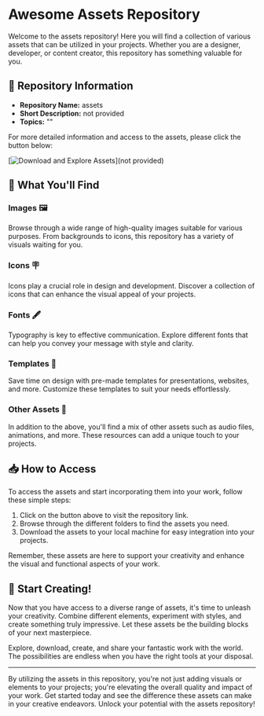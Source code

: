 # Awesome Assets Repository

Welcome to the assets repository! Here you will find a collection of various assets that can be utilized in your projects. Whether you are a designer, developer, or content creator, this repository has something valuable for you.

## 📁 Repository Information

- **Repository Name:** assets
- **Short Description:** not provided
- **Topics:** ""

For more detailed information and access to the assets, please click the button below:

[![Download and Explore Assets](https://img.shields.io/badge/Download%20and%20Explore-Assets-blue)](not provided)

## 🌟 What You'll Find

### Images 🖼️

Browse through a wide range of high-quality images suitable for various purposes. From backgrounds to icons, this repository has a variety of visuals waiting for you.

### Icons 🪧

Icons play a crucial role in design and development. Discover a collection of icons that can enhance the visual appeal of your projects.

### Fonts 🖋️

Typography is key to effective communication. Explore different fonts that can help you convey your message with style and clarity.

### Templates 📝

Save time on design with pre-made templates for presentations, websites, and more. Customize these templates to suit your needs effortlessly.

### Other Assets 🎉

In addition to the above, you'll find a mix of other assets such as audio files, animations, and more. These resources can add a unique touch to your projects.

## 📥 How to Access

To access the assets and start incorporating them into your work, follow these simple steps:

1. Click on the button above to visit the repository link.
2. Browse through the different folders to find the assets you need.
3. Download the assets to your local machine for easy integration into your projects.

Remember, these assets are here to support your creativity and enhance the visual and functional aspects of your work.

## 🚀 Start Creating!

Now that you have access to a diverse range of assets, it's time to unleash your creativity. Combine different elements, experiment with styles, and create something truly impressive. Let these assets be the building blocks of your next masterpiece.

Explore, download, create, and share your fantastic work with the world. The possibilities are endless when you have the right tools at your disposal.

---

By utilizing the assets in this repository, you're not just adding visuals or elements to your projects; you're elevating the overall quality and impact of your work. Get started today and see the difference these assets can make in your creative endeavors. Unlock your potential with the assets repository!